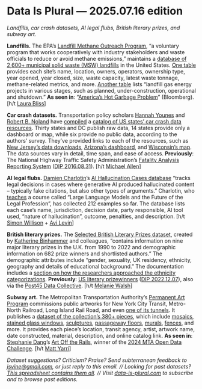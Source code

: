 Data Is Plural — 2025.07.16 edition
===================================

*Landfills, car crash datasets, AI legal flubs, British literary prizes, and subway art.*


__Landfills.__ The EPA’s [Landfill Methane Outreach Program](https://www.epa.gov/lmop/about-landfill-methane-outreach-program), “a voluntary program that works cooperatively with industry stakeholders and waste officials to reduce or avoid methane emissions,” maintains a [database of 2,600+ municipal solid waste (MSW) landfills](https://www.epa.gov/lmop/lmop-landfill-and-project-database) in the United States. [One table](https://www.epa.gov/lmop/landfill-technical-data) provides each site’s name, location, owners, operators, ownership type, year opened, year closed, size, waste capacity, latest waste tonnage, methane-related metrics, and more. [Another table](https://www.epa.gov/lmop/landfill-gas-energy-project-data) lists “landfill gas energy projects in various stages, such as planned, under-construction, operational and shutdown.” __As seen in__: “[America’s Hot Garbage Problem](https://www.bloomberg.com/graphics/2025-america-hot-garbage-problem-toxic-landfills/)” (Bloomberg). [h/t [Laura Bliss](https://www.linkedin.com/posts/laura-bliss_americas-overheated-landfills-have-been-activity-7345934276191821825-as8J)]


__Car crash datasets.__ Transportation policy scholars [Hannah Younes](https://vtc.rutgers.edu/people/younes/) and [Robert B. Noland](https://bloustein.rutgers.edu/people/noland/) have [compiled](https://www.tandfonline.com/eprint/4VRRJASI2CYVQDFQRPTX/full) a [catalog of US states’ car crash data resources](https://www.arcgis.com/home/item.html?id=3ef625ffe7ce4ef38be81ee6d80a5385). Thirty states and DC publish raw data, 14 states provide only a dashboard or map, while six provide no public data, according to the authors’ survey. They’ve provided links to each of the resources, such as [New Jersey’s data downloads](https://www.nj.gov/transportation/refdata/accident/rawdata01-current.shtm), [Arizona’s dashboard](https://www.azdhs.gov/preparedness/emergency-medical-services-trauma-system/data-visualization/index.php#dashboards-mvt-related-trauma), and [Wisconsin’s map](https://transportal.cee.wisc.edu/partners/community-maps/crash/search/BasicSearch.do). The data sources vary in detail, time span, and ease of access. __Previously__: The National Highway Traffic Safety Administration’s [Fatality Analysis Reporting System](https://www.nhtsa.gov/research-data/fatality-analysis-reporting-system-fars) ([DIP 2016.08.31](https://www.data-is-plural.com/archive/2016-08-31-edition/)). [h/t [Michael Allen](https://www.linkedin.com/in/michael-allen-60287015b/)]


__AI legal flubs.__ [Damien Charlotin](https://www.damiencharlotin.com/)’s [AI Hallucination Cases database](https://www.damiencharlotin.com/hallucinations/) “tracks legal decisions in cases where generative AI produced hallucinated content – typically fake citations, but also other types of arguments.” Charlotin, who [teaches](https://www.damiencharlotin.com/cv/) a course called “Large Language Models and the Future of the Legal Profession”, has collected 212 examples so far. The database lists each case’s name, jurisdiction, decision date, party responsible, AI tool used, “nature of hallucination”, outcome, penalties, and description. [h/t [Simon Willison](https://simonwillison.net/2025/May/25/ai-hallucination-cases/) + [Avi Levin](https://x.com/Arithmomaniac)]


__British literary prizes.__ The [Selected British Literary Prizes dataset](https://data.post45.org/posts/british-literary-prizes/), created by [Katherine Binhammer](https://apps.ualberta.ca/directory/person/kb1) and colleagues, “contains information on nine major literary prizes in the U.K. from 1990 to 2022 and demographic information on 682 prize winners and shortlisted authors.” The demographic attributes include “gender, sexuality, UK residency, ethnicity, geography and details of educational background.” The documentation includes a [section on how the researchers approached the ethnicity categorizations](https://data.post45.org/posts/british-literary-prizes/#notes-on-ethnic-identifications). __Previously__: [US literary prizewinners](https://data.post45.org/posts/the-index-of-major-literary-prizes-in-the-us/) ([DIP 2022.12.07](https://www.data-is-plural.com/archive/2022-12-07-edition/)), also via the [Post45 Data Collective](https://data.post45.org/). [h/t [Melanie Walsh](https://melaniewalsh.org/)]


__Subway art.__ The Metropolitan Transportation Authority’s [Permanent Art Program](https://www.mta.info/agency/arts-design/permanent-art) commissions public artworks for New York City Transit, Metro-North Railroad, Long Island Rail Road, and even [one of its tunnels](https://www.mta.info/agency/arts-design/collection/brooklyn-battery-tunnel-clock). It publishes a [dataset of the collection’s 380+ pieces](https://data.ny.gov/Transportation/MTA-Permanent-Art-Catalog-Beginning-1980/4y8j-9pkd/about_data), which include [mosaics](https://www.mta.info/agency/arts-design/collection/stationary-figures), [stained glass windows](https://new.mta.info/agency/arts-design/collection/q-is-for-queens), [sculptures](https://www.mta.info/agency/arts-design/collection/life-underground), [passageway floors](https://www.mta.info/agency/arts-design/collection/clark-street-passage), [murals](https://www.mta.info/agency/arts-design/collection/times-square-mural), [fences](https://www.mta.info/agency/arts-design/collection/il7-square), and more. It provides each piece’s location, transit agency, artist, artwork name, date constructed, material, description, and online catalog link. __As seen in__: [Stephanie Dang](https://www.stephanie-dang.com/)’s [Art Off the Rails](https://www.stephanie-dang.com/work/artofftherails), winner of the [2024 MTA Open Data Challenge](https://www.mta.info/article/celebrating-2024-mta-open-data-challenge). [h/t [Matt Yarri](https://www.linkedin.com/posts/matt-yarri_today-the-mta-announced-the-winners-of-its-activity-7265105702774312960-98cQ/)]


*Dataset suggestions? Criticism? Praise? Send subterranean feedback to jsvine@gmail.com, or just reply to this email. // Looking for past datasets? [This spreadsheet contains them all](https://docs.google.com/spreadsheets/d/1wZhPLMCHKJvwOkP4juclhjFgqIY8fQFMemwKL2c64vk/edit#gid=0). // Visit [data-is-plural.com](https://www.data-is-plural.com) to subscribe and to browse past editions.*
